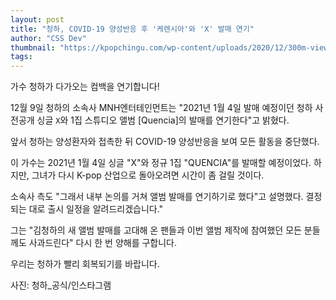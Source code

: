 ```yaml
---
layout: post
title: "청하, COVID-19 양성반응 후 '케렌시아'와 'X' 발매 연기"
author: "CSS Dev"
thumbnail: "https://kpopchingu.com/wp-content/uploads/2020/12/300m-views-52-890x512.png"
tags: 
---
```



가수 청하가 다가오는 컴백을 연기합니다!

12월 9일 청하의 소속사 MNH엔터테인먼트는 "2021년 1월 4일 발매 예정이던 청하 사전공개 싱글 `X`와 1집 스튜디오 앨범 [Quencia]의 발매를 연기한다"고 밝혔다.

앞서 청하는 양성환자와 접촉한 뒤 COVID-19 양성반응을 보여 모든 활동을 중단했다.

이 가수는 2021년 1월 4일 싱글 "X"와 정규 1집 "QUENCIA"를 발매할 예정이었다. 하지만, 그녀가 다시 K-pop 산업으로 돌아오려면 시간이 좀 걸릴 것이다.

소속사 측도 "그래서 내부 논의를 거쳐 앨범 발매를 연기하기로 했다"고 설명했다. 결정되는 대로 출시 일정을 알려드리겠습니다."

그는 "김청하의 새 앨범 발매를 고대해 온 팬들과 이번 앨범 제작에 참여했던 모든 분들께도 사과드린다" 다시 한 번 양해를 구합니다.

우리는 청하가 빨리 회복되기를 바랍니다.

사진: 청하_공식/인스타그램